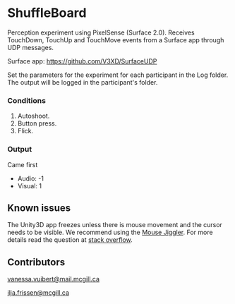# ShuffleBoard
Perception experiment using PixelSense (Surface 2.0).
Receives TouchDown, TouchUp and TouchMove events from a Surface app through UDP messages.

Surface app: https://github.com/V3XD/SurfaceUDP

Set the parameters for the experiment for each participant in the Log folder. The output will be logged in the participant's folder.

### Conditions
1. Autoshoot.
2. Button press.
3. Flick.

### Output
Came first
- Audio: -1
- Visual: 1

## Known issues
The Unity3D app freezes unless there is mouse movement and the cursor needs to be visible.
We recommend using the [Mouse Jiggler](https://mousejiggler.codeplex.com/).
For more details read the question at [stack overflow](http://stackoverflow.com/questions/33835173/unity3d-build-freezes-unless-mouse-is-moved).

## Contributors
vanessa.vuibert@mail.mcgill.ca

ilja.frissen@mcgill.ca